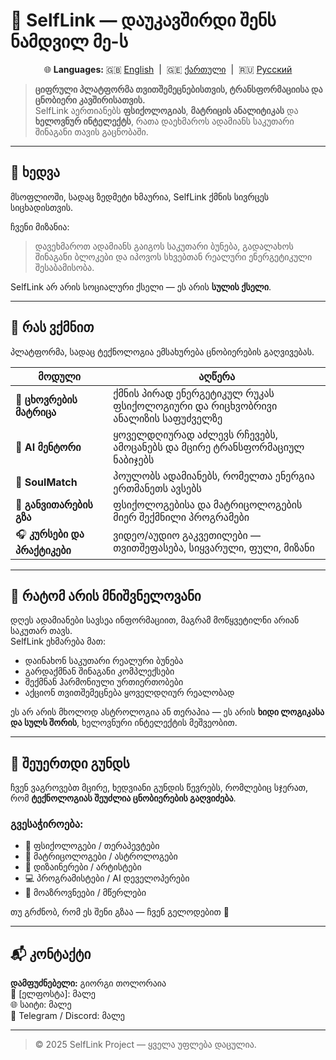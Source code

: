 # 🌟 SelfLink — დაუკავშირდი შენს ნამდვილ მე-ს

<p align="center">
  🌐 <b>Languages:</b>  
  🇬🇧 <a href="README.md">English</a> &nbsp;|&nbsp; 
  🇬🇪 <a href="README_ka.md">ქართული</a> &nbsp;|&nbsp; 
  🇷🇺 <a href="README_ru.md">Русский</a>
</p>


> **ციფრული პლატფორმა თვითშემეცნებისთვის, ტრანსფორმაციისა და ცნობიერი კავშირისათვის.**  
> SelfLink აერთიანებს **ფსიქოლოგიას**, **მატრიცის ანალიტიკას** და **ხელოვნურ ინტელექტს**, რათა დაეხმაროს ადამიანს საკუთარი შინაგანი თავის გაცნობაში.

---

## 🧭 ხედვა

მსოფლიოში, სადაც ზედმეტი ხმაურია, SelfLink ქმნის სივრცეს სიცხადისთვის.

ჩვენი მიზანია:
> დავეხმაროთ ადამიანს გაიგოს საკუთარი ბუნება, გადალახოს შინაგანი ბლოკები და იპოვოს სხვებთან რეალური ენერგეტიკული შესაბამისობა.

SelfLink არ არის სოციალური ქსელი — ეს არის **სულის ქსელი**.

---

## 💠 რას ვქმნით

პლატფორმა, სადაც ტექნოლოგია ემსახურება ცნობიერების გაღვივებას.

| მოდული | აღწერა |
|---------|---------|
| 🔮 **ცხოვრების მატრიცა** | ქმნის პირად ენერგეტიკულ რუკას ფსიქოლოგიური და რიცხვობრივი ანალიზის საფუძველზე |
| 🧠 **AI მენტორი** | ყოველდღიურად აძლევს რჩევებს, ამოცანებს და მცირე ტრანსფორმაციულ ნაბიჯებს |
| 💞 **SoulMatch** | პოულობს ადამიანებს, რომელთა ენერგია ერთმანეთს ავსებს |
| 🌱 **განვითარების გზა** | ფსიქოლოგებისა და მატრიცოლოგების მიერ შექმნილი პროგრამები |
| 🎧 **კურსები და პრაქტიკები** | ვიდეო/აუდიო გაკვეთილები — თვითშეფასება, სიყვარული, ფული, მიზანი |

---

## 💎 რატომ არის მნიშვნელოვანი

დღეს ადამიანები სავსეა ინფორმაციით, მაგრამ მოწყვეტილნი არიან საკუთარ თავს.  
SelfLink ეხმარება მათ:
- დაინახონ საკუთარი რეალური ბუნება  
- გარდაქმნან შინაგანი კომპლექსები  
- შექმნან ჰარმონიული ურთიერთობები  
- აქციონ თვითშემეცნება ყოველდღიურ რეალობად  

ეს არ არის მხოლოდ ასტროლოგია ან თერაპია — ეს არის **ხიდი ლოგიკასა და სულს შორის**, ხელოვნური ინტელექტის მეშვეობით.

---

## 👥 შეუერთდი გუნდს

ჩვენ ვაგროვებთ მცირე, ხედვიანი გუნდის წევრებს, რომლებიც სჯერათ, რომ **ტექნოლოგიას შეუძლია ცნობიერების გაღვიძება**.

### გვესაჭიროება:
- 🧠 ფსიქოლოგები / თერაპევტები  
- 🔢 მატრიცოლოგები / ასტროლოგები  
- 🎨 დიზაინერები / არტისტები  
- 💻 პროგრამისტები / AI დეველოპერები  
- 💬 მოაზროვნეები / მწერლები  

თუ გრძნობ, რომ ეს შენი გზაა — ჩვენ გელოდებით 💫

---

## 📬 კონტაქტი
**დამფუძნებელი:** გიორგი თოლორაია  
📧 [ელფოსტა]: მალე  
🌐 საიტი: მალე  
💬 Telegram / Discord: მალე

---

> © 2025 SelfLink Project — ყველა უფლება დაცულია.

